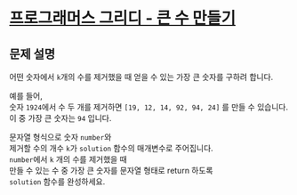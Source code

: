 # [프로그래머스 그리디 - 큰 수 만들기](https://programmers.co.kr/learn/courses/30/lessons/42883)

## 문제 설명

어떤 숫자에서 `k`개의 수를 제거했을 때 얻을 수 있는 가장 큰 숫자를 구하려 합니다.

예를 들어,  
숫자 `1924`에서 수 두 개를 제거하면 `[19, 12, 14, 92, 94, 24]` 를 만들 수 있습니다.  
이 중 가장 큰 숫자는 `94` 입니다.

문자열 형식으로 숫자 `number`와  
제거할 수의 개수 `k`가 `solution` 함수의 매개변수로 주어집니다.  
`number`에서 `k` 개의 수를 제거했을 때  
만들 수 있는 수 중 가장 큰 숫자를 문자열 형태로 return 하도록  
`solution` 함수를 완성하세요.